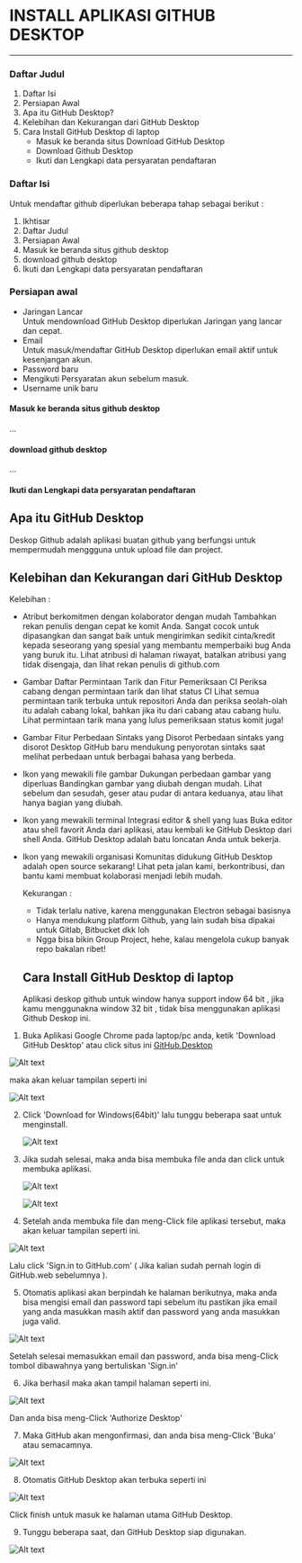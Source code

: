 # **INSTALL APLIKASI GITHUB DESKTOP**
-------------------------------------------

### Daftar Judul
1. Daftar Isi
2. Persiapan Awal
3. Apa itu GitHub Desktop?
4. Kelebihan dan Kekurangan dari GitHub Desktop
5. Cara Install GitHub Desktop di laptop <br>
   - Masuk ke beranda situs Download GitHub Desktop
   - Download Github Desktop
   - Ikuti dan Lengkapi data persyaratan pendaftaran

### Daftar Isi
Untuk mendaftar github diperlukan beberapa tahap sebagai berikut :
1. Ikhtisar
1. Daftar Judul
1. Persiapan Awal
1. Masuk ke beranda situs github desktop
1. download github desktop
1. Ikuti dan Lengkapi data persyaratan pendaftaran
   

### Persiapan awal
- Jaringan Lancar<br>
  Untuk mendownload GitHub Desktop diperlukan Jaringan yang lancar dan cepat.
- Email<br>
  Untuk masuk/mendaftar GitHub Desktop diperlukan email aktif untuk kesenjangan akun.
- Password baru
- Mengikuti Persyaratan akun sebelum masuk.
- Username unik baru


####  Masuk ke beranda situs github desktop
...
#### download github desktop
...
#### Ikuti dan Lengkapi data persyaratan pendaftaran




## Apa itu GitHub Desktop
Deskop Github adalah aplikasi buatan github yang berfungsi untuk mempermudah menggguna untuk upload file dan project.

## Kelebihan dan Kekurangan dari GitHub Desktop
Kelebihan :

* Atribut berkomitmen dengan kolaborator dengan mudah
  Tambahkan rekan penulis dengan cepat ke komit Anda. Sangat cocok untuk dipasangkan dan sangat baik untuk mengirimkan sedikit cinta/kredit kepada seseorang yang spesial yang membantu memperbaiki bug Anda yang buruk itu. Lihat atribusi di halaman riwayat, batalkan atribusi yang tidak disengaja, dan lihat rekan penulis di github.com
* Gambar Daftar Permintaan Tarik dan Fitur Pemeriksaan CI
  Periksa cabang dengan permintaan tarik dan lihat status CI
  Lihat semua permintaan tarik terbuka untuk repositori Anda dan periksa seolah-olah itu adalah cabang lokal, bahkan jika itu dari cabang atau cabang hulu. Lihat permintaan tarik mana yang lulus pemeriksaan status komit juga!
* Gambar Fitur Perbedaan Sintaks yang Disorot
  Perbedaan sintaks yang disorot
  Desktop GitHub baru mendukung penyorotan sintaks saat melihat perbedaan untuk berbagai bahasa yang berbeda.
* Ikon yang mewakili file gambar
  Dukungan perbedaan gambar yang diperluas
  Bandingkan gambar yang diubah dengan mudah. Lihat sebelum dan sesudah, geser atau pudar di antara keduanya, atau lihat hanya bagian yang diubah.
* Ikon yang mewakili terminal
  Integrasi editor & shell yang luas
  Buka editor atau shell favorit Anda dari aplikasi, atau kembali ke GitHub Desktop dari shell Anda. GitHub Desktop adalah batu loncatan Anda untuk bekerja.
* Ikon yang mewakili organisasi
  Komunitas didukung
  GitHub Desktop adalah open source sekarang! Lihat peta jalan kami, berkontribusi, dan bantu kami membuat kolaborasi menjadi lebih mudah.

  Kekurangan : 
  * Tidak terlalu native, karena menggunakan Electron sebagai basisnya
  * Hanya mendukung platform Github, yang lain sudah bisa dipakai untuk Gitlab, Bitbucket dkk loh
  * Ngga bisa bikin Group Project, hehe, kalau mengelola cukup banyak repo bakalan ribet!

  ## Cara Install GitHub Desktop di laptop
  Aplikasi deskop github untuk window hanya support indow 64 bit , jika kamu menggunakna window 32 bit , tidak bisa menggunakan aplikasi Github Deskop ini.

1. Buka Aplikasi Google Chrome pada laptop/pc anda, ketik 'Download GitHub Desktop' atau click situs ini [GitHub.Desktop](https://desktop.github.com/)

  ![Alt text](gambar/1gd.jpg)

  maka akan keluar tampilan seperti ini

  ![Alt text](gambar/2gd.jpg)

2. Click 'Download for Windows(64bit)' lalu tunggu beberapa saat untuk menginstall.

    ![Alt text](gambar/3gd.jpg)

3. Jika sudah selesai, maka anda bisa membuka file anda dan click untuk membuka aplikasi.

   ![Alt text](gambar/4gd.jpg)

   ![Alt text](gambar/5gd.jpg)

4. Setelah anda membuka file dan meng-Click file aplikasi tersebut, maka akan keluar tampilan seperti ini.

  ![Alt text](gambar/6gd.jpg)

  Lalu click 'Sign.in to GitHub.com' ( Jika kalian sudah pernah login di GitHub.web sebelumnya ).

5. Otomatis aplikasi akan berpindah ke halaman berikutnya, maka anda bisa mengisi email dan password tapi sebelum itu pastikan jika email yang anda masukkan masih aktif dan password yang anda masukkan juga valid.

  ![Alt text](gambar/7gd.jpg)

  Setelah selesai memasukkan email dan password, anda bisa meng-Click tombol dibawahnya yang bertuliskan 'Sign.in'

6. Jika berhasil maka akan tampil halaman seperti ini.

  ![Alt text](gambar/8gd.jpg)

  Dan anda bisa meng-Click 'Authorize Desktop'

7. Maka GitHub akan mengonfirmasi, dan anda bisa meng-Click 'Buka' atau semacamnya.

  ![Alt text](gambar/9gd.jpg)

8. Otomatis GitHub Desktop akan terbuka seperti ini

  ![Alt text](gambar/10gd.jpg)

   Click finish untuk masuk ke halaman utama GitHub Desktop.

9. Tunggu beberapa saat, dan GitHub Desktop siap digunakan.

  ![Alt text](gambar/11gd.jpg)
